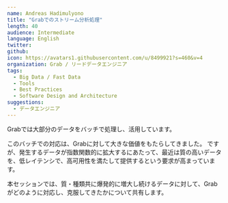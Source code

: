 ```yaml
---
name: Andreas Hadimulyono
title: "Grabでのストリーム分析処理"
length: 40
audience: Intermediate
language: English
twitter: 
github: 
icon: https://avatars1.githubusercontent.com/u/8499921?s=460&v=4
organization: Grab / リードデータエンジニア
tags:
  - Big Data / Fast Data
  - Tools
  - Best Practices
  - Software Design and Architecture
suggestions:
  - データエンジニア
---
```

Grabでは大部分のデータをバッチで処理し、活用しています。

このバッチでの対応は、Grabに対して大きな価値をもたらしてきました。
ですが、発生するデータが指数関数的に拡大するにあたって、最近は質の高いデータを、低レイテンシで、高可用性を満たして提供するという要求が高まっています。

本セッションでは、質・種類共に爆発的に増大し続けるデータに対して、Grabがどのように対応し、克服してきたかについて共有します。
